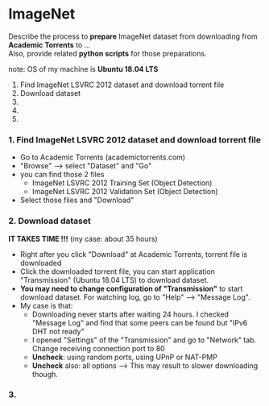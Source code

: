 # ImageNet

Describe the process to **prepare** ImageNet dataset from downloading from **Academic Torrents** to ...  
Also, provide related **python scripts** for those preparations.

note: OS of my machine is **Ubuntu 18.04 LTS**

1. Find ImageNet LSVRC 2012 dataset and download torrent file
2. Download dataset
3. 
4.
5.


### 1. Find ImageNet LSVRC 2012 dataset and download torrent file
* Go to Academic Torrents (academictorrents.com)
* "Browse" --> select "Dataset" and "Go"
* you can find those 2 files
  - ImageNet LSVRC 2012 Training Set (Object Detection)
  - ImageNet LSVRC 2012 Validation Set (Object Detection)
* Select those files and "Download"


### 2. Download dataset
**IT TAKES TIME !!!**  (my case: about 35 hours)

* Right after you click "Download" at Academic Torrents, torrent file is downloaded
* Click the downloaded torrent file, you can start application "Transmission" (Ubuntu 18.04 LTS) to download dataset.
* **You may need to change configuration of "Transmission"** to start download dataset.  For watching log, go to "Help" --> "Message Log".
* My case is that:
  - Downloading never starts after waiting 24 hours. I checked "Message Log" and find that some peers can be found but "IPv6 DHT not ready"
  - I opened "Settings" of the "Transmission" and go to "Network" tab.  Change receiving connection port to 80
  - **Uncheck**: using random ports, using UPnP or NAT-PMP
  - **Uncheck** also:  all options  -->  This may result to slower downloading though.
  
### 3. 
